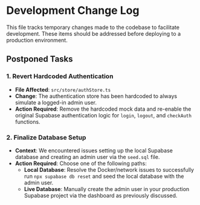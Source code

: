 # Development Change Log

This file tracks temporary changes made to the codebase to facilitate development. These items should be addressed before deploying to a production environment.

## Postponed Tasks

### 1. Revert Hardcoded Authentication

- **File Affected**: `src/store/authStore.ts`
- **Change**: The authentication store has been hardcoded to always simulate a logged-in admin user.
- **Action Required**: Remove the hardcoded mock data and re-enable the original Supabase authentication logic for `login`, `logout`, and `checkAuth` functions.

### 2. Finalize Database Setup

- **Context**: We encountered issues setting up the local Supabase database and creating an admin user via the `seed.sql` file.
- **Action Required**: Choose one of the following paths:
    - **Local Database**: Resolve the Docker/network issues to successfully run `npx supabase db reset` and seed the local database with the admin user.
    - **Live Database**: Manually create the admin user in your production Supabase project via the dashboard as previously discussed.
